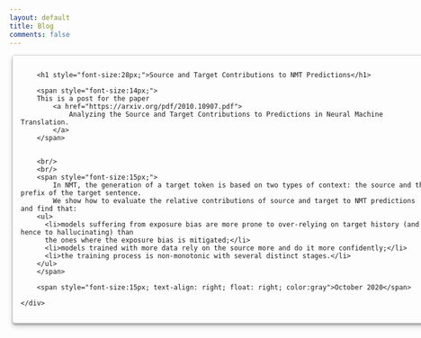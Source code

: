 ```yaml
---
layout: default
title: Blog
comments: false
---
```


<style>

  #thumbnail {
    box-shadow: 0 5px 10px rgba(0,0,0,0.19), 0 3px 3px rgba(0,0,0,0.23);
  }
  #thumbnail:hover {
    box-shadow: 0 12px 24px rgba(0,0,0,0.19), 0 8px 8px rgba(0,0,0,0.23);
  }

  .fullCard {
    width: 750px;
    border: 1px solid #ccc;
    border-radius: 5px;
    margin: 10px 5px;
    padding: 4px;

  }
  .cardContent {
    padding: 10px;

  }

  .center {
    display: block;
    margin-left: auto;
    margin-right: auto;
  }

</style>



<div class="fullCard" id="thumbnail" >
    <div class="cardContent">

        <h1 style="font-size:28px;">Source and Target Contributions to NMT Predictions</h1>

        <span style="font-size:14px;">
        This is a post for the paper
            <a href="https://arxiv.org/pdf/2010.10907.pdf">
                Analyzing the Source and Target Contributions to Predictions in Neural Machine Translation.
            </a>
        </span>


        <br/>
        <br/>
        <span style="font-size:15px;">
            In NMT, the generation of a target token is based on two types of context: the source and the prefix of the target sentence.
            We show how to evaluate the relative contributions of source and target to NMT predictions and find that:
        <ul>
          <li>models suffering from exposure bias are more prone to over-relying on target history (and hence to hallucinating) than
          the ones where the exposure bias is mitigated;</li>
          <li>models trained with more data rely on the source more and do it more confidently;</li>
          <li>the training process is non-monotonic with several distinct stages.</li>
        </ul>
        </span>

        <span style="font-size:15px; text-align: right; float: right; color:gray">October 2020</span>

    </div>
</div>